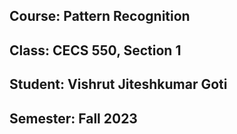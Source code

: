 ## Course: Pattern Recognition
## Class: CECS 550, Section 1
## Student: Vishrut Jiteshkumar Goti
## Semester: Fall 2023
